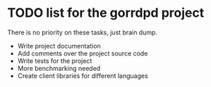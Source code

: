 TODO list for the gorrdpd project
=================================
There is no priority on these tasks, just brain dump.

* Write project documentation
* Add comments over the project source code
* Write tests for the project
* More benchmarking needed
* Create client libraries for different languages
